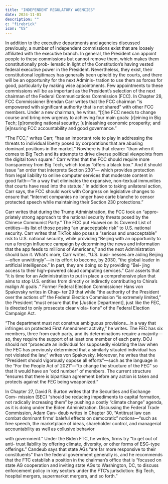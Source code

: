```yaml
---
title: "INDEPENDENT REGULATORY AGENCIES"
date: 2024-11-01
description: ""
c: "firebrick"
icon: "US"
---
```



In addition to the executive departments and agencies discussed previously, a number of independent commissions exist that are loosely affiliated with the executive branch. In general, the President can appoint people to these commissions but cannot remove them, which makes them constitutionally prob- lematic in light of the Constitution’s having vested federal executive power in the President. Nevertheless, they exist, their constitutional legitimacy has generally been upheld by the courts, and there will be an opportunity for the next Adminis- tration to use them as forces for good, particularly by making wise appointments. Few appointments to these commissions will be as important as the President’s selection of the next chairman of the Federal Communications Commission (FCC). In Chapter 28, FCC Commissioner Brendan Carr writes that the FCC chairman “is empowered with significant authority that is not shared” with other FCC members. Under a new chairman, he writes, “[t]he FCC needs to change course and bring new urgency to achieving four main goals: [r]eining in Big Tech; [p]romoting national security; [u]nleashing economic prosperity; and [e]nsuring FCC accountability and good governance.”

“The FCC,” writes Carr, “has an important role to play in addressing the threats to individual liberty posed by corporations that are abusing dominant positions in the market.” Nowhere is that clearer “than when it comes to Big Tech and its attempts to drive diverse political viewpoints from the digital town square.” Carr writes that the FCC should require more transparency from Big Tech, which today “offers a black box.” And it should issue “an order that interprets Section 230”— which provides protection from legal liability to online computer services that moderate content in good faith—“in a way that eliminates the expansive, non-textual immunities that courts have read into the statute.” In addition to taking unilateral action, Carr says, the FCC should work with Congress on legislative changes to ensure that “Internet companies no longer have carte blanche to censor protected speech while maintaining their Section 230 protections.”

Carr writes that during the Trump Administration, the FCC took an “appro- priately strong approach to the national security threats posed by the Chinese Communist Party.” The FCC put Huawei on its Covered List of entities—its list of those posing “an unacceptable risk” to U.S. national security. Carr writes that TikTok also poses a “serious and unacceptable” risk to U.S. national security, while providing “Beijing with an opportunity to run a foreign influence campaign by determining the news and information that the app feeds to millions of Americans,” and the next Administration should ban it. What’s more, Carr writes, “U.S. busi- nesses are aiding Beijing—often unwittingly”—in its effort to become, by 2030, “the global leader in artificial intelligence.” In part, they are doing so by providing “Bei- jing access to their high-powered cloud computing services.” Carr asserts that “it is time for an Administration to put in place a comprehensive plan that aims to stop U.S. entities from directly or indirectly contributing to China’s malign AI goals .” Former Federal Election Commissioner Hans von Spakovsky writes in Chap- ter 29 that while “the authority of the President over the actions of” the Federal Election Commission “is extremely limited,” the President “must ensure that the [Justice Department], just like the FEC, is directed to only prosecute clear viola- tions” of the Federal Election Campaign Act.

“The department must not construe ambiguous provisions...in a way that infringes on protected First Amendment
activity,” he writes. The FEC has six members, three from each party, and its
determinations require a majority—so, they require the support of at least one
member of each party. DOJ should not “prosecute an individual for supposedly
violating the law when the FEC has previously determined that a similarly situated
individual has not violated the law,” writes von Spakovsky. Moreover, he writes
that the “President should vigorously oppose all efforts”—such as the language
in the “For the People Act of 2021”—“to change the structure of the FEC” so that
it would have an “odd number” of members. The current structure “ensures that
there is bipartisan agreement before any action is taken and protects against the
FEC being weaponized.”

In Chapter 27, David R. Burton writes that the Securities and Exchange Com-
mission (SEC) “should be reducing impediments to capital formation, not radically
increasing them” by pushing a costly “climate change” agenda, as it is doing under
the Biden Administration. Discussing the Federal Trade Commission, Adam Can-
deub writes in Chapter 30, “Antitrust law can combat dominant firms’ baleful
effects on democratic” notions—“such as free speech, the marketplace of ideas,
shareholder control, and managerial accountability as well as collusive behavior

with government.” Under the Biden FTC, he writes, firms try “to get out of anti-
trust liability by offering climate, diversity, or other forms of ESG-type offerings.”
Candeub says that state AGs “are far more responsive to their constituents” than
the federal government generally is, and he recommends that the FTC establish
a position in the chairman’s office that is “focused on state AG cooperation and
inviting state AGs to Washington, DC, to discuss enforcement policy in key sectors
under the FTC’s jurisdiction: Big Tech, hospital mergers, supermarket mergers,
and so forth.”
